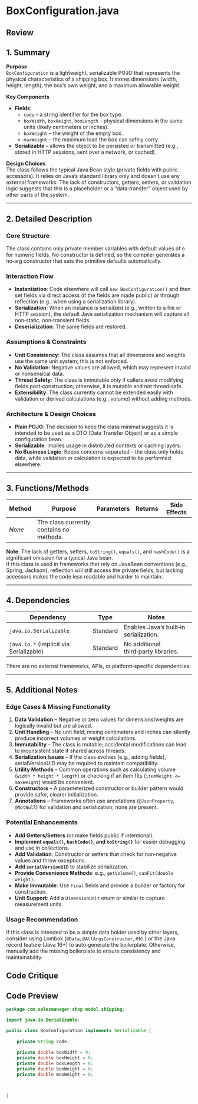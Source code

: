 # BoxConfiguration.java

## Review

## 1. Summary  

**Purpose**  
`BoxConfiguration` is a lightweight, serializable POJO that represents the physical characteristics of a shipping box. It stores dimensions (width, height, length), the box’s own weight, and a maximum allowable weight.  

**Key Components**  
- **Fields**:  
  - `code` – a string identifier for the box type.  
  - `boxWidth`, `boxHeight`, `boxLength` – physical dimensions in the same units (likely centimeters or inches).  
  - `boxWeight` – the weight of the empty box.  
  - `maxWeight` – the maximum load the box can safely carry.  
- **Serializable** – allows the object to be persisted or transmitted (e.g., stored in HTTP sessions, sent over a network, or cached).

**Design Choices**  
The class follows the typical Java Bean style (private fields with public accessors). It relies on Java’s standard library only and doesn’t use any external frameworks. The lack of constructors, getters, setters, or validation logic suggests that this is a placeholder or a “data‑transfer” object used by other parts of the system.  

---

## 2. Detailed Description  

### Core Structure  
The class contains only private member variables with default values of `0` for numeric fields. No constructor is defined, so the compiler generates a no‑arg constructor that sets the primitive defaults automatically.  

### Interaction Flow  
- **Instantiation**: Code elsewhere will call `new BoxConfiguration()` and then set fields via direct access (if the fields are made public) or through reflection (e.g., when using a serialization library).  
- **Serialization**: When an instance is serialized (e.g., written to a file or HTTP session), the default Java serialization mechanism will capture all non‑static, non‑transient fields.  
- **Deserialization**: The same fields are restored.  

### Assumptions & Constraints  
- **Unit Consistency**: The class assumes that all dimensions and weights use the same unit system; this is not enforced.  
- **No Validation**: Negative values are allowed, which may represent invalid or nonsensical data.  
- **Thread Safety**: The class is immutable only if callers avoid modifying fields post‑construction; otherwise, it is mutable and not thread‑safe.  
- **Extensibility**: The class currently cannot be extended easily with validation or derived calculations (e.g., volume) without adding methods.

### Architecture & Design Choices  
- **Plain POJO**: The decision to keep the class minimal suggests it is intended to be used as a DTO (Data Transfer Object) or as a simple configuration bean.  
- **Serializable**: Implies usage in distributed contexts or caching layers.  
- **No Business Logic**: Keeps concerns separated – the class only holds data, while validation or calculation is expected to be performed elsewhere.

---

## 3. Functions/Methods  

| Method | Purpose | Parameters | Returns | Side Effects |
|--------|---------|------------|---------|--------------|
| *None* | The class currently contains no methods. | | | |

**Note**: The lack of getters, setters, `toString()`, `equals()`, and `hashCode()` is a significant omission for a typical Java bean.  
If this class is used in frameworks that rely on JavaBean conventions (e.g., Spring, Jackson), reflection will still access the private fields, but lacking accessors makes the code less readable and harder to maintain.

---

## 4. Dependencies  

| Dependency | Type | Notes |
|------------|------|-------|
| `java.io.Serializable` | Standard | Enables Java’s built‑in serialization. |
| `java.io.*` (implicit via Serializable) | Standard | No additional third‑party libraries. |

There are no external frameworks, APIs, or platform‑specific dependencies.  

---

## 5. Additional Notes  

### Edge Cases & Missing Functionality  
1. **Data Validation** – Negative or zero values for dimensions/weights are logically invalid but are allowed.  
2. **Unit Handling** – No unit field; mixing centimeters and inches can silently produce incorrect volumes or weight calculations.  
3. **Immutability** – The class is mutable; accidental modifications can lead to inconsistent state if shared across threads.  
4. **Serialization Issues** – If the class evolves (e.g., adding fields), serialVersionUID may be required to maintain compatibility.  
5. **Utility Methods** – Common operations such as calculating volume (`width * height * length`) or checking if an item fits (`itemWeight <= maxWeight`) would be convenient.  
6. **Constructors** – A parameterized constructor or builder pattern would provide safer, clearer initialization.  
7. **Annotations** – Frameworks often use annotations (`@JsonProperty`, `@NotNull`) for validation and serialization; none are present.

### Potential Enhancements  
- **Add Getters/Setters** (or make fields public if intentional).  
- **Implement `equals()`, `hashCode()`, and `toString()`** for easier debugging and use in collections.  
- **Add Validation**: Constructor or setters that check for non‑negative values and throw exceptions.  
- **Add `serialVersionUID`** to stabilize serialization.  
- **Provide Convenience Methods**: e.g., `getVolume()`, `canFit(double weight)`.  
- **Make Immutable**: Use `final` fields and provide a builder or factory for construction.  
- **Unit Support**: Add a `DimensionUnit` enum or similar to capture measurement units.  

### Usage Recommendation  
If this class is intended to be a simple data holder used by other layers, consider using Lombok (`@Data`, `@AllArgsConstructor`, etc.) or the Java record feature (Java 16+) to auto‑generate the boilerplate. Otherwise, manually add the missing boilerplate to ensure consistency and maintainability.

## Code Critique



## Code Preview

```java
package com.salesmanager.shop.model.shipping;

import java.io.Serializable;

public class BoxConfiguration implements Serializable {
	
	private String code;
	
	private double boxWidth = 0;
	private double boxHeight = 0;
	private double boxLength = 0;
	private double boxWeight = 0;
	private double maxWeight = 0;
	
	

}



```
